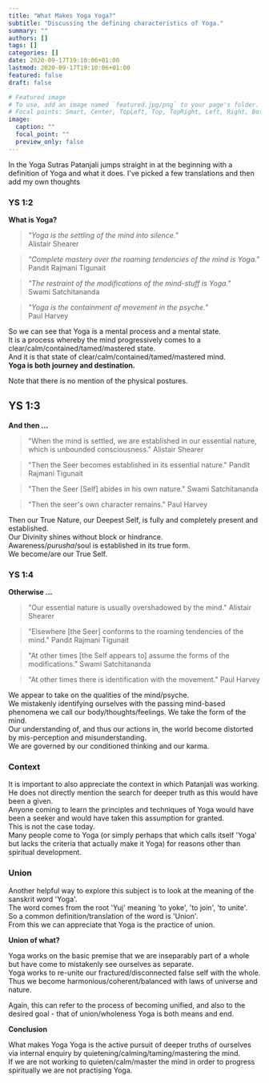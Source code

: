 ```yaml
---
title: "What Makes Yoga Yoga?"
subtitle: "Discussing the defining characteristics of Yoga."
summary: ""
authors: []
tags: []
categories: []
date: 2020-09-17T19:10:06+01:00
lastmod: 2020-09-17T19:10:06+01:00
featured: false
draft: false

# Featured image
# To use, add an image named `featured.jpg/png` to your page's folder.
# Focal points: Smart, Center, TopLeft, Top, TopRight, Left, Right, BottomLeft, Bottom, BottomRight.
image:
  caption: ""
  focal_point: ""
  preview_only: false
---
```


In the Yoga Sutras Patanjali jumps straight in at the beginning with a definition of Yoga and what it does.
I've picked a few translations and then add my own thoughts

### YS 1:2
**What is Yoga?**

> *"Yoga is the settling of the mind into silence."*  
> Alistair Shearer

> *"Complete mastery over the roaming tendencies of the mind is Yoga."*  
> Pandit Rajmani Tigunait

> *"The restraint of the modifications of the mind-stuff is Yoga."*  
> Swami Satchitananda

> *"Yoga is the containment of movement in the psyche."*  
> Paul Harvey

So we can see that Yoga is a mental process and a mental state.  
It is a process whereby the mind progressively comes to a clear/calm/contained/tamed/mastered state.  
And it is that state of clear/calm/contained/tamed/mastered mind.  
**Yoga is both journey and destination.**  

Note that there is no mention of the physical postures.

## YS 1:3
**And then ...**

> "When the mind is settled, we are established in our essential nature, which is unbounded consciousness."
> Alistair Shearer

> "Then the Seer becomes established in its essential nature."
> Pandit Rajmani Tigunait

> "Then the Seer [Self] abides in his own nature."
> Swami Satchitananda

> "Then the seer's own character remains."
> Paul Harvey

Then our True Nature, our Deepest Self, is fully and completely present and established.  
Our Divinity shines without block or hindrance.  
Awareness/*purusha*/soul is established in its true form.  
We become/are our True Self.  

### YS  1:4
**Otherwise ...**

> "Our essential nature is usually overshadowed by the mind."
> Alistair Shearer

> "Elsewhere [the Seer] conforms to the roaming tendencies of the mind."
> Pandit Rajmani Tigunait

> "At other times [the Self appears to] assume the forms of the modifications."
> Swami Satchitananda

> "At other times there is identification with the movement."
> Paul Harvey

We appear to take on the qualities of the mind/psyche.  
We mistakenly identifying ourselves with the passing mind-based phenomena we call our body/thoughts/feelings. 
We take the form of the mind.  
Our understanding of, and thus our actions in, the world become distorted by mis-perception and misunderstanding.  
We are governed by our conditioned thinking and our karma.  

### Context

It is important to also appreciate the context in which Patanjali was working.  
He does not directly mention the search for deeper truth as this would have been a given.  
Anyone coming to learn the principles and techniques of Yoga would have been a seeker and would have taken this assumption for granted.  
This is not the case today.  
Many people come to Yoga (or simply perhaps that which calls itself 'Yoga' but lacks the criteria that actually make it Yoga) for reasons other than spiritual development.

### Union

Another helpful way to explore this subject is to look at the meaning of the sanskrit word 'Yoga'.  
The word comes from the root 'Yuj' meaning 'to yoke', 'to join', 'to unite'.  
So a common definition/translation of the word is 'Union'.  
From this we can appreciate that Yoga is the practice of union.  

**Union of what?**

Yoga works on the basic premise that we are inseparably part of a whole but have come to mistakenly see ourselves as separate.  
Yoga works to re-unite our fractured/disconnected false self with the whole.  
Thus we become harmonious/coherent/balanced with laws of universe and nature.  

Again, this can refer to the process of becoming unified, and also to the desired goal - that of union/wholeness
Yoga is both means and end.  

**Conclusion**

What makes Yoga Yoga is the active pursuit of deeper truths of ourselves via internal enquiry by quietening/calming/taming/mastering the mind.  
If we are not working to quieten/calm/master the mind in order to progress spiritually we are not practising Yoga.  